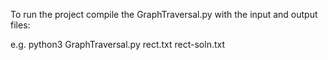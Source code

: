 To run the project compile the GraphTraversal.py with the input and output files:

e.g. python3 GraphTraversal.py rect.txt rect-soln.txt
